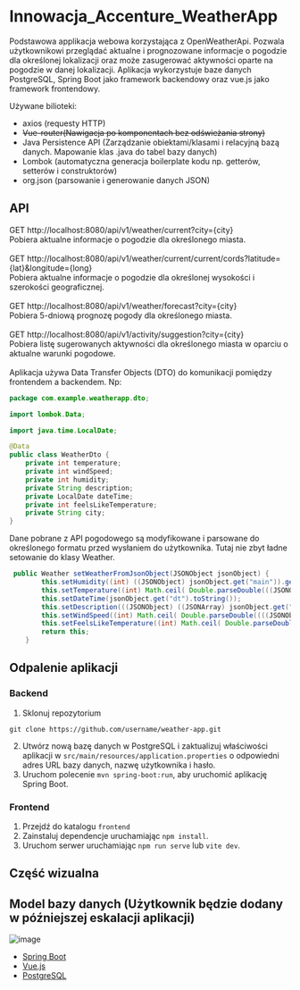 # Innowacja_Accenture_WeatherApp
Podstawowa applikacja webowa korzystająca z OpenWeatherApi. Pozwala użytkownikowi przeglądać aktualne i prognozowane informacje o pogodzie dla określonej lokalizacji oraz może zasugerować aktywności oparte na pogodzie w danej lokalizacji. 
Aplikacja wykorzystuje baze danych PostgreSQL, Spring Boot jako framework backendowy oraz vue.js jako framework frontendowy.

Używane bilioteki:
- axios (requesty HTTP) 
- ~~Vue-router(Nawigacja po komponentach bez odświeżania strony)~~
- Java Persistence API (Zarządzanie obiektami/klasami i relacyjną bazą danych. Mapowanie klas .java do tabel bazy danych)
- Lombok (automatyczna generacja boilerplate kodu np. getterów, setterów i construktorów)
- org.json (parsowanie i generowanie danych JSON)

## API 
GET http://localhost:8080/api/v1/weather/current?city={city}   
Pobiera aktualne informacje o pogodzie dla określonego miasta.  
<br>
GET http://localhost:8080/api/v1/weather/current/current/cords?latitude={lat}&longitude={long}     
Pobiera aktualne informacje o pogodzie dla określonej wysokości i szerokości geograficznej.   
<br>
GET http://localhost:8080/api/v1/weather/forecast?city={city}    
Pobiera 5-dniową prognozę pogody dla określonego miasta.     
<br>
GET http://localhost:8080/api/v1/activity/suggestion?city={city}    
Pobiera listę sugerowanych aktywności dla określonego miasta w oparciu o aktualne warunki pogodowe.
<br>
<br>
Aplikacja używa Data Transfer Objects (DTO) do komunikacji pomiędzy frontendem a backendem. Np:
```java
package com.example.weatherapp.dto;

import lombok.Data;

import java.time.LocalDate;

@Data
public class WeatherDto {
    private int temperature;
    private int windSpeed;
    private int humidity;
    private String description;
    private LocalDate dateTime;
    private int feelsLikeTemperature;
    private String city;
}
```
Dane pobrane z API pogodowego są modyfikowane i parsowane do określonego formatu przed wysłaniem do użytkownika.
Tutaj nie zbyt ładne setowanie do klasy Weather.
```java 
 public Weather setWeatherFromJsonObject(JSONObject jsonObject) {
        this.setHumidity((int) ((JSONObject) jsonObject.get("main")).get("humidity"));
        this.setTemperature((int) Math.ceil( Double.parseDouble(((JSONObject) jsonObject.get("main")).get("temp").toString())));
        this.setDateTime(jsonObject.get("dt").toString());
        this.setDescription(((JSONObject) ((JSONArray) jsonObject.get("weather")).get(0)).get("main").toString().toUpperCase());
        this.setWindSpeed((int) Math.ceil( Double.parseDouble((((JSONObject) jsonObject.get("wind")).get("speed").toString()))));
        this.setFeelsLikeTemperature((int) Math.ceil( Double.parseDouble(((JSONObject) jsonObject.get("main")).get("feels_like").toString())));
        return this;
    }
```

## Odpalenie aplikacji
### Backend

1. Sklonuj repozytorium

`git clone https://github.com/username/weather-app.git`

2. Utwórz nową bazę danych w PostgreSQL i zaktualizuj właściwości aplikacji w `src/main/resources/application.properties` o odpowiedni adres URL bazy danych, nazwę użytkownika i hasło.
3. Uruchom polecenie `mvn spring-boot:run`, aby uruchomić aplikację Spring Boot.

### Frontend

1. Przejdź do katalogu `frontend`
2. Zainstaluj dependencje uruchamiając `npm install`.
3. Uruchom serwer uruchamiając `npm run serve` lub `vite dev`.



## Część wizualna


## Model bazy danych (Użytkownik będzie dodany w późniejszej eskalacji aplikacji)
![image](https://user-images.githubusercontent.com/86847471/213948067-9bbcfd14-79b5-4bc6-963b-0888f10cbfbf.png)

* [Spring Boot](https://spring.io/projects/spring-boot)
* [Vue.js](https://vuejs.org/) 
* [PostgreSQL](https://www.postgresql.org/)
